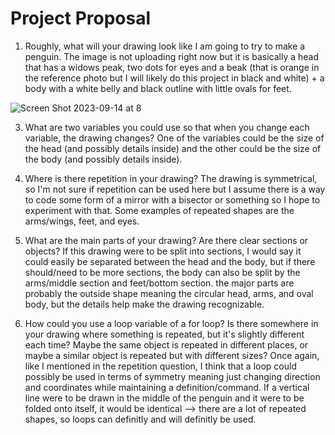 # Project Proposal

1. Roughly, what will your drawing look like
I am going to try to make a penguin. The image is not uploading right now but it is basically a head that has a widows peak, two dots for eyes and a beak (that is orange in the reference photo but I will likely do this project in black and white) + a body with a white belly and black outline with little ovals for feet.


![Screen Shot 2023-09-14 at 8](Screen%20Shot%202023-09-14%20at%208.31.12%20AM.png)

3. What are two variables you could use so that when you change each variable, the drawing changes?
One of the variables could be the size of the head (and possibly details inside) and the other could be the size of the body (and possibly details inside).

4. Where is there repetition in your drawing?
The drawing is symmetrical, so I'm not sure if repetition can be used here but I assume there is a way to code some form of a mirror with a bisector or something so I hope to experiment with that. Some examples of repeated shapes are the arms/wings, feet, and eyes.

5. What are the main parts of your drawing? Are there clear sections or objects?
If this drawing were to be split into sections, I would say it could easily be separated between the head and the body, but if there should/need to be more sections, the body can also be split by the arms/middle section and feet/bottom section. the major parts are probably the outside shape meaning the circular head, arms, and oval body, but the details help make the drawing recognizable.

6. How could you use a loop variable of a for loop? Is there somewhere in your drawing where something is repeated, but it's slightly different each time? Maybe the same object is repeated in different places, or maybe a similar object is repeated but with different sizes?
Once again, like I mentioned in the repetition question, I think that a loop could possibly be used in terms of symmetry meaning just changing direction and coordinates while maintaining a definition/command. If a vertical line were to be drawn in the middle of the penguin and it were to be folded onto itself, it would be identical --> there are a lot of repeated shapes, so loops can definitly and will definitly be used.

